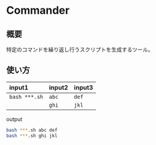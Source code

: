 # Commander

## 概要
特定のコマンドを繰り返し行うスクリプトを生成するツール。


## 使い方

|input1|input2|input3|
|:--|:--|:--|
|`bash ***.sh`|`abc`|`def`|
||`ghi`|`jkl`|


output

```.bash
bash ***.sh abc def
bash ***.sh ghi jkl
```
